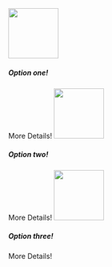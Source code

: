 <stellar-toggle type="checkbox-block" name="option-six" label="Do you want things?">
	<stellar-toggle-option name="one" value="one" icon>
		<img src="https://placehold.it/400x600" width="100">
		<copy-wrap>
			<h5>Option one!</h5>
			<stellar-button ghost size="tiny">More Details!</stellar-button>
		</copy-wrap>
	</stellar-toggle-option>
	<stellar-toggle-option name="two" value="two" icon>
		<img src="https://placehold.it/400x600" width="100">
		<copy-wrap>
			<h5>Option two!</h5>
			<stellar-button ghost size="tiny">More Details!</stellar-button>
		</copy-wrap>
	</stellar-toggle-option>
	<stellar-toggle-option name="three" value="three" icon>
		<img src="https://placehold.it/400x600" width="100">
		<copy-wrap>
			<h5>Option three!</h5>
			<stellar-button ghost size="tiny">More Details!</stellar-button>
		</copy-wrap>
	</stellar-toggle-option>
</stellar-toggle>
